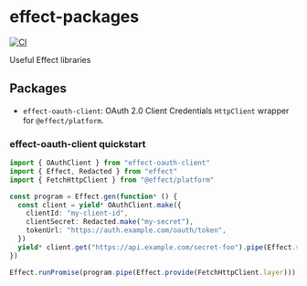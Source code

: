 # effect-packages

[![CI](https://github.com/successkrisz/effect-packages/actions/workflows/ci.yml/badge.svg)](https://github.com/successkrisz/effect-packages/actions/workflows/ci.yml)

Useful Effect libraries

## Packages

- `effect-oauth-client`: OAuth 2.0 Client Credentials `HttpClient` wrapper for `@effect/platform`.

### effect-oauth-client quickstart

```ts
import { OAuthClient } from "effect-oauth-client"
import { Effect, Redacted } from "effect"
import { FetchHttpClient } from "@effect/platform"

const program = Effect.gen(function* () {
  const client = yield* OAuthClient.make({
    clientId: "my-client-id",
    clientSecret: Redacted.make("my-secret"),
    tokenUrl: "https://auth.example.com/oauth/token",
  })
  yield* client.get("https://api.example.com/secret-foo").pipe(Effect.scoped)
})

Effect.runPromise(program.pipe(Effect.provide(FetchHttpClient.layer)))
```
